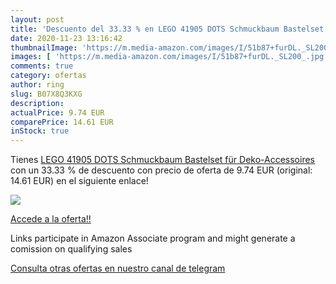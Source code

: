 ```yaml
---
layout: post
title: 'Descuento del 33.33 % en LEGO 41905 DOTS Schmuckbaum Bastelset fü'
date: 2020-11-23 13:16:42
thumbnailImage: 'https://m.media-amazon.com/images/I/51b87+furDL._SL200_.jpg'
images: [ 'https://m.media-amazon.com/images/I/51b87+furDL._SL200_.jpg' ]
comments: true
category: ofertas
author: ring
slug: B07X8Q3KXG
description:
actualPrice: 9.74 EUR
comparePrice: 14.61 EUR
inStock: true
---
```


Tienes [LEGO 41905 DOTS Schmuckbaum Bastelset für Deko-Accessoires](https://www.amazon.de/dp/B07X8Q3KXG/?tag=tolees0ca-21) con un 33.33 % de descuento con precio de oferta de 9.74 EUR (original: 14.61 EUR) en el siguiente enlace!

[![](https://m.media-amazon.com/images/I/51b87+furDL._SL200_.jpg)](https://www.amazon.de/dp/B07X8Q3KXG/?tag=tolees0ca-21)

[Accede a la oferta!!](https://www.amazon.de/dp/B07X8Q3KXG/?tag=tolees0ca-21)

Links participate in Amazon Associate program and might generate a comission on qualifying sales

[Consulta otras ofertas en nuestro canal de telegram](https://t.me/s/ofertas25)
